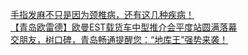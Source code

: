   
[手指发麻不只是因为颈椎病，还有这几种疾病！](http://www.dianyue.me/archives/420/oe5xjrtrc1562atk/)  
[【青岛欧雷德】欧曼EST载货车中型推介会平度站圆满落幕](http://www.dianyue.me/archives/618/5jtv7pvqrxhzx9vr/)  
[交朋友，树口碑，青岛畅通提醒您：“地库王”强势来袭！](http://www.dianyue.me/archives/879/d5t4i4bmw4qq5vrx/)